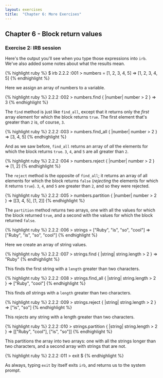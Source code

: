 ```yaml
---
layout: exercises
title:  "Chapter 6: More Exercises"
---
```


## Chapter 6 - Block return values

### Exercise 2: IRB session

Here's the output you'll see when you type those expressions into `irb`. We've also added some notes about what the results mean.

{% highlight ruby %}
$ irb
2.2.2 :001 > numbers = [1, 2, 3, 4, 5]
 => [1, 2, 3, 4, 5]
{% endhighlight %}

Here we assign an array of numbers to a variable.

{% highlight ruby %}
2.2.2 :002 > numbers.find { |number| number > 2 }
 => 3
{% endhighlight %}

The `find` method is just like `find_all`, except that it returns only the *first* array element for which the block returns `true`. The first element that's greater than `2` is, of course, `3`.

{% highlight ruby %}
2.2.2 :003 > numbers.find_all { |number| number > 2 }
 => [3, 4, 5]
{% endhighlight %}

And as we saw before, `find_all` returns an array of *all* the elements for which the block returns `true`. `3`, `4`, and `5` are all greater than `2`.

{% highlight ruby %}
2.2.2 :004 > numbers.reject { |number| number > 2 }
 => [1, 2]
{% endhighlight %}

The `reject` method is the opposite of `find_all`; it returns an array of all elements for which the block returns `false` (*rejecting* the elements for which it returns `true`). `3`, `4`, and `5` are greater than `2`, and so they were rejected.

{% highlight ruby %}
2.2.2 :005 > numbers.partition { |number| number > 2 }
 => [[3, 4, 5], [1, 2]]
{% endhighlight %}

The `partition` method returns two arrays, one with all the values for which the block returned `true`, and a second with the values for which the block returned `false`.

{% highlight ruby %}
2.2.2 :006 > strings = ["Ruby", "is", "so", "cool"]
 => ["Ruby", "is", "so", "cool"]
{% endhighlight %}

Here we create an array of string values.

{% highlight ruby %}
2.2.2 :007 > strings.find { |string| string.length > 2 }
 => "Ruby"
{% endhighlight %}

This finds the first string with a `length` greater than two characters.

{% highlight ruby %}
2.2.2 :008 > strings.find_all { |string| string.length > 2 }
 => ["Ruby", "cool"]
{% endhighlight %}

This finds *all* strings with a `length` greater than two characters.

{% highlight ruby %}
2.2.2 :009 > strings.reject { |string| string.length > 2 }
 => ["is", "so"]
{% endhighlight %}

This *rejects* any string with a length greater than two characters.

{% highlight ruby %}
2.2.2 :010 > strings.partition { |string| string.length > 2 }
=> [["Ruby", "cool"], ["is", "so"]]
{% endhighlight %}

This partitions the array into two arrays: one with all the strings longer than two characters, and a second array with strings that are not.

{% highlight ruby %}
2.2.2 :011 > exit
$
{% endhighlight %}

As always, typing `exit` by itself exits `irb`, and returns us to the system prompt.
